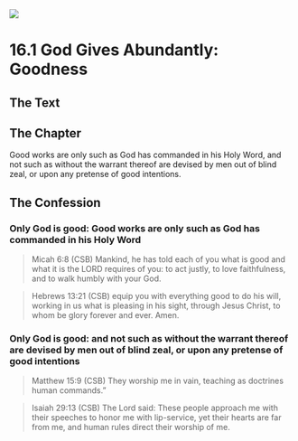 <img class="intro-right" src="/images/art-1689.png">

# 16.1 God Gives Abundantly: Goodness

## The Text

## The Chapter

Good works are only such as God has commanded in his Holy Word, and not such as without the warrant thereof are devised by men out of blind zeal, or upon any pretense of good intentions.

## The Confession

### Only God is good: Good works are only such as God has commanded in his Holy Word

>Micah 6:8 (CSB) Mankind, he has told each of you what is good and what it is the LORD requires of you: to act justly, to love faithfulness, and to walk humbly with your God.

>Hebrews 13:21 (CSB) equip you with everything good to do his will, working in us what is pleasing in his sight, through Jesus Christ, to whom be glory forever and ever. Amen.

### Only God is good: and not such as without the warrant thereof are devised by men out of blind zeal, or upon any pretense of good intentions

>Matthew 15:9 (CSB) They worship me in vain, teaching as doctrines human commands.”

>Isaiah 29:13 (CSB) The Lord said: These people approach me with their speeches to honor me with lip-service, yet their hearts are far from me, and human rules direct their worship of me.
